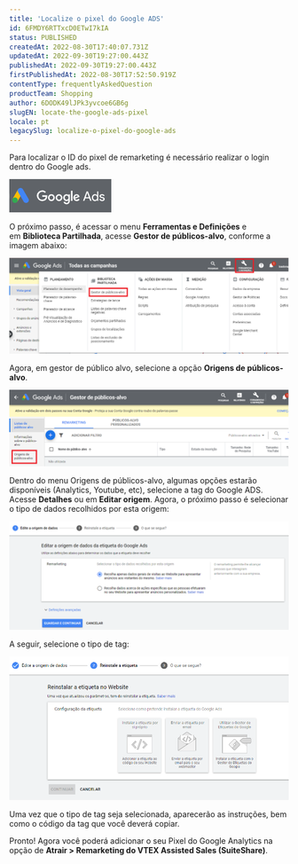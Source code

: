 ```yaml
---
title: 'Localize o pixel do Google ADS'
id: 6FMDY6RTTxcD0ETwI7kIA
status: PUBLISHED
createdAt: 2022-08-30T17:40:07.731Z
updatedAt: 2022-09-30T19:27:00.443Z
publishedAt: 2022-09-30T19:27:00.443Z
firstPublishedAt: 2022-08-30T17:52:50.919Z
contentType: frequentlyAskedQuestion
productTeam: Shopping
author: 6DODK49lJPk3yvcoe6GB6g
slugEN: locate-the-google-ads-pixel
locale: pt
legacySlug: localize-o-pixel-do-google-ads
---
```


Para localizar o ID do pixel de remarketing é necessário realizar o login dentro do Google ads.

![Google_Ads](https://raw.githubusercontent.com/vtexdocs/help-center-content/refs/heads/main/docs/pt/faq/shopping/localize-o-pixel-do-google-ads_1.png)

O próximo passo, é acessar o menu **Ferramentas e Definições** e em **Biblioteca Partilhada**, acesse **Gestor de públicos-alvo**, conforme a imagem abaixo:

![Google_Ads_Menu](https://raw.githubusercontent.com/vtexdocs/help-center-content/refs/heads/main/docs/pt/faq/shopping/localize-o-pixel-do-google-ads_2.png)

Agora, em gestor de público alvo, selecione a opção **Origens de públicos-alvo**.

![Google_Ads_Menu_2](https://raw.githubusercontent.com/vtexdocs/help-center-content/refs/heads/main/docs/pt/faq/shopping/localize-o-pixel-do-google-ads_3.png)

Dentro do menu Origens de públicos-alvo, algumas opções estarão disponíveis (Analytics, Youtube, etc), selecione a tag do Google ADS. Acesse **Detalhes** ou em **Editar origem**. Agora, o próximo passo é selecionar o tipo de dados recolhidos por esta origem:

![Google_Ads_Menu_3](https://raw.githubusercontent.com/vtexdocs/help-center-content/refs/heads/main/docs/pt/faq/shopping/localize-o-pixel-do-google-ads_4.png)

A seguir, selecione o tipo de tag:

![Google_Ads_Menu_4](https://raw.githubusercontent.com/vtexdocs/help-center-content/refs/heads/main/docs/pt/faq/shopping/localize-o-pixel-do-google-ads_5.png)

Uma vez que o tipo de tag seja selecionada, aparecerão as instruções, bem como o código da tag que você deverá copiar.

Pronto! Agora você poderá adicionar o seu Pixel do Google Analytics na opção de **Atrair > Remarketing do VTEX Assisted Sales (SuiteShare)**.
